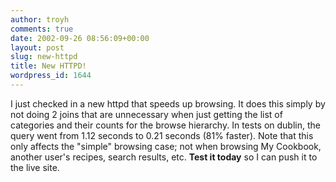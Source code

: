 ```yaml
---
author: troyh
comments: true
date: 2002-09-26 08:56:09+00:00
layout: post
slug: new-httpd
title: New HTTPD!
wordpress_id: 1644
---
```


I just checked in a new httpd that speeds up browsing. It does this simply by not doing 2 joins that are unnecessary when just getting the list of categories and their counts for the browse hierarchy. In tests on dublin, the query went from 1.12 seconds to 0.21 seconds (81% faster). Note that this only affects the "simple" browsing case; not when browsing My Cookbook, another user's recipes, search results, etc. **Test it today** so I can push it to the live site.
